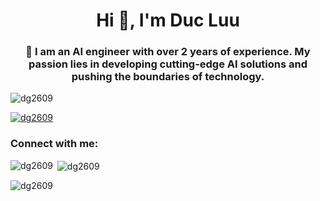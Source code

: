 <h1 align="center">Hi 👋, I'm Duc Luu</h1>
<h3 align="center">🧠 I am an AI engineer with over 2 years of experience. My passion lies in developing cutting-edge AI solutions and pushing the boundaries of technology.</h3>

<p align="left"> <img src="https://komarev.com/ghpvc/?username=dg2609&label=Profile%20views&color=0e75b6&style=flat" alt="dg2609" /> </p>

<p align="left"> <a href="https://github.com/ryo-ma/github-profile-trophy"><img src="https://github-profile-trophy.vercel.app/?username=dg2609" alt="dg2609" /></a> </p>

<h3 align="left">Connect with me:</h3>
<p align="left">
</p>



<p><img align="left" src="https://github-readme-stats.vercel.app/api/top-langs?username=dg2609&show_icons=true&locale=en&layout=compact" alt="dg2609" /></p>

<p>&nbsp;<img align="center" src="https://github-readme-stats.vercel.app/api?username=dg2609&show_icons=true&locale=en" alt="dg2609" /></p>

<p><img align="center" src="https://github-readme-streak-stats.herokuapp.com/?user=dg2609&" alt="dg2609" /></p>
